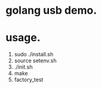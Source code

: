 # golang usb demo.

# usage.

1. sudo ./install.sh
2. source setenv.sh
3. ./init.sh
4. make
5. factory_test














